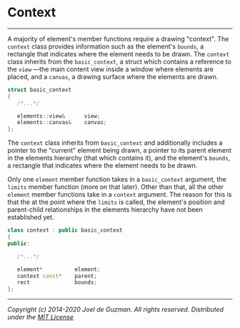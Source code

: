 ---
---
# Context

-------------------------------------------------------------------------------
A majority of element's member functions require a drawing "context". The
`context` class provides information such as the element's `bounds`, a
rectangle that indicates where the element needs to be drawn. The `context`
class inherits from the `basic_context`, a struct which contains a reference
to the `view` &mdash;the main content view inside a window where elements are
placed, and a `canvas`, a drawing surface where the elements are drawn.

<!-- $$$ TODO: links to view and canvas $$$ -->

```c++
struct basic_context
{
   /*...*/

   elements::view&      view;
   elements::canvas&    canvas;
};
```
The `context` class inherits from `basic_context` and additionally includes a
pointer to the "current" element being drawn, a pointer to its parent element
in the elements hierarchy (that which contains it), and the element's `bounds`,
a rectangle that indicates where the element needs to be drawn.

Only one `element` member function takes in a `basic_context` argument,
the `limits` member function (more on that later). Other than that,
all the other `element` member functions take in a `context` argument.
The reason for this is that the at the point where the `limits` is called,
the element's position and parent-child relationships in the elements hierarchy
have not been established yet.

```c++
class context : public basic_context
{
public:

   /*...*/

   element*          element;
   context const*    parent;
   rect              bounds;
};
```

-------------------------------------------------------------------------------

*Copyright (c) 2014-2020 Joel de Guzman. All rights reserved.*
*Distributed under the [MIT License](https://opensource.org/licenses/MIT)*
